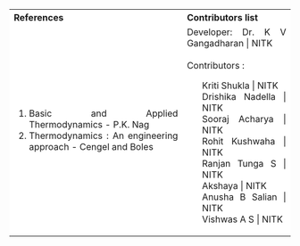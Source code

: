 <table style="text-align:justify;">
  <tr style="background-color: white">
    <th>References</th>
    <th>Contributors list</th>
  </tr>
  <tr style="background-color: white">
    <td>
    <ol>
  <li>Basic and Applied Thermodynamics - P.K. Nag</li>
  <li>Thermodynamics : An engineering approach - Cengel and Boles</li>
    </ol>
   </td>
    <td>Developer: Dr. K V Gangadharan | NITK</br></br>
    Contributors :
    <ul style="list-style-type: none;">
    <li>Kriti Shukla | NITK</li>
    <li>Drishika Nadella | NITK</li>
    <li>Sooraj Acharya | NITK</li>
    <li>Rohit Kushwaha | NITK</li>
    <li>Ranjan Tunga S | NITK</li>
    <li>Akshaya | NITK</li>
    <li>Anusha B Salian | NITK</li>
    <li>Vishwas A S | NITK</li>
     </ul></td>
  </tr>
</table>
